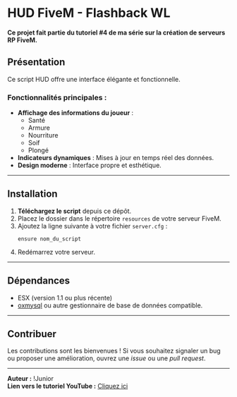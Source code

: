 
# HUD FiveM - Flashback WL

**Ce projet fait partie du tutoriel #4 de ma série sur la création de serveurs RP FiveM.**

## Présentation

Ce script HUD offre une interface élégante et fonctionnelle.

### Fonctionnalités principales :
- **Affichage des informations du joueur** :
  - Santé
  - Armure
  - Nourriture
  - Soif
  - Plongé
- **Indicateurs dynamiques** : Mises à jour en temps réel des données.
- **Design moderne** : Interface propre et esthétique.

---

## Installation

1. **Téléchargez le script** depuis ce dépôt.
2. Placez le dossier dans le répertoire `resources` de votre serveur FiveM.
3. Ajoutez la ligne suivante à votre fichier `server.cfg` :
   ```
   ensure nom_du_script
   ```
4. Redémarrez votre serveur.
---

## Dépendances

- ESX (version 1.1 ou plus récente)
- [oxmysql](https://github.com/overextended/oxmysql) ou autre gestionnaire de base de données compatible.

---

## Contribuer

Les contributions sont les bienvenues ! Si vous souhaitez signaler un bug ou proposer une amélioration, ouvrez une *issue* ou une *pull request*.

---

**Auteur :** !Junior  
**Lien vers le tutoriel YouTube :** [Cliquez ici](https://www.youtube.com/@juniordev_)
